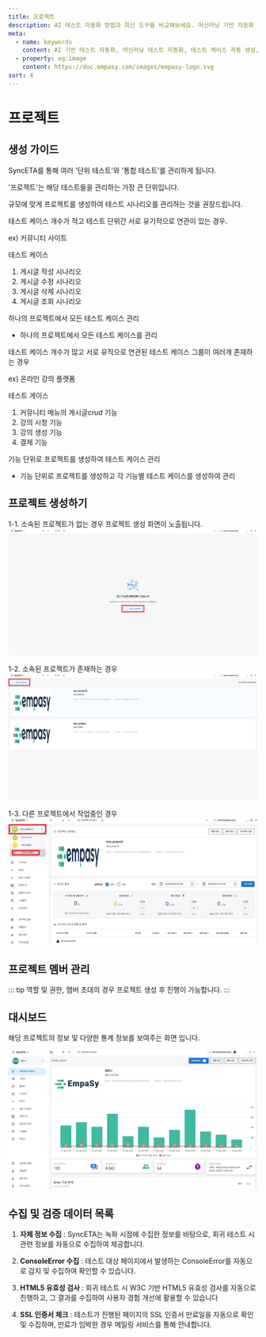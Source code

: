 ```yaml
---
title: 프로젝트
description: AI 테스트 자동화 방법과 최신 도구를 비교해보세요. 머신러닝 기반 자동화 테스트로 QA 효율성을 높이는 방법을 알아봅니다.
meta:
  - name: keywords
    content: AI 기반 테스트 자동화, 머신러닝 테스트 자동화, 테스트 케이스 자동 생성, AI QA 도구, 자동화 테스트 솔루션, AI를 활용한 테스트 자동화 방법
  - property: og:image
    content: https://doc.empasy.com/images/empasy-logo.svg
sort: 4
---
```


# 프로젝트

## 생성 가이드

SyncETA를 통해 여러 '단위 테스트'와 '통합 테스트'를 관리하게 됩니다.

'프로젝트'는 해당 테스트들을 관리하는 가장 큰 단위입니다.

규모에 맞게 프로젝트를 생성하여 테스트 시나리오를 관리하는 것을 권장드립니다.

테스트 케이스 개수가 적고 테스트 단위간 서로 유기적으로 연관이 있는 경우.

ex) 커뮤니티 사이트

테스트 케이스

1. 게시글 작성 시나리오
2. 게시글 수정 시나리오
3. 게시글 삭제 시나리오
4. 게시글 조회 시나리오

하나의 프로젝트에서 모든 테스트 케이스 관리

- 하나의 프로젝트에서 모든 테스트 케이스를 관리

테스트 케이스 개수가 많고 서로 유직으로 연관된 테스트 케이스 그룹이 여러개 존재하는 경우

ex) 온라인 강의 플랫폼

테스트 게이스

1. 커뮤니티 메뉴의 게시글crud 기능
2. 강의 시청 기능
3. 강의 생성 기능
4. 결제 기능

기능 단위로 프로젝트를 생성하여 테스트 케이스 관리

- 기능 단위로 프로젝트를 생성하고 각 기능별 테스트 케이스를 생성하여 관리

## 프로젝트 생성하기

1-1. 소속된 프로젝트가 없는 경우 프로젝트 생성 화면이 노출됩니다.
![image](./image/project/1noprj.png)

1-2. 소속된 프로젝트가 존재하는 경우
![image](./image/project/3creatprj.png)

1-3. 다른 프로젝트에서 작업중인 경우
![image](./image/project/4prj.png)

## 프로젝트 멤버 관리

::: tip
역할 및 권한, 맴버 초대의 경우 프로젝트 생성 후 진행이 가능합니다.
:::

## 대시보드

해당 프로젝트의 정보 및 다양한 통계 정보를 보여주는 화면 입니다.

![image](./image/projectMain.png)

## 수집 및 검증 데이터 목록

1. **자체 정보 수집** : SyncETA는 녹화 시점에 수집한 정보를 바탕으로, 회귀 테스트 시 관련 정보를 자동으로 수집하여 제공합니다.

2. **ConsoleError 수집** : 테스트 대상 페이지에서 발생하는 ConsoleError를 자동으로 감지 및 수집하여 확인할 수 있습니다.

3. **HTML5 유효성 검사** : 회귀 테스트 시 W3C 기반 HTML5 유효성 검사를 자동으로 진행하고, 그 결과를 수집하여 사용자 경험 개선에 활용할 수 있습니다

4. **SSL 인증서 체크** : 테스트가 진행된 페이지의 SSL 인증서 만료일을 자동으로 확인 및 수집하며, 만료가 임박한 경우 메일링 서비스를 통해 안내합니다.
